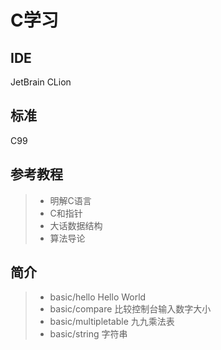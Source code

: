# C学习
## IDE
JetBrain CLion
## 标准
C99
## 参考教程
>* 明解C语言
>* C和指针
>* 大话数据结构
>* 算法导论

## 简介
>* basic/hello  Hello World
>* basic/compare  比较控制台输入数字大小
>* basic/multipletable 九九乘法表
>* basic/string  字符串